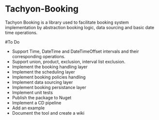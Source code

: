 # Tachyon-Booking
Tachyon Booking is a library used to facilitate booking system implementation by abstraction booking logic, data sourcing and basic date time operations.

#To Do
* Support Time, DateTime and DateTimeOffset intervals and their corresponding operations.
* Support union, product, exclusion, interval list exclusion.
* Implement the booking handling layer
* Implement the scheduling layer
* Implement booking policies handling
* Implement data sourcing layer
* Implement booking persistance layer
* Implement unit tests
* Publish the package to Nuget
* Implement a CD pipeline
* Add an example
* Document the tool and create a wiki